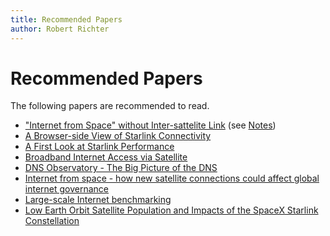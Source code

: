```yaml
---
title: Recommended Papers
author: Robert Richter
---
```


# Recommended Papers

The following papers are recommended to read.

- ["Internet from Space" without Inter-sattelite Link](./internet_from_space.pdf) (see [Notes](../notes/internet_from_space_paper.md))
- [A Browser-side View of Starlink Connectivity](./browser_side_view_starlink_connectivity.pdf)
- [A First Look at Starlink Performance](./first_look_starlink_performance.pdf)
- [Broadband Internet Access via Satellite](./broadband_internet_access_via_satellite.pdf)
- [DNS Observatory - The Big Picture of the DNS](./dns_observatory.pdf)
- [Internet from space - how new satellite connections could affect global internet governance](./internet_from_space_how_satellite_connections.pdf)
- [Large-scale Internet benchmarking](./large_scale_internet_benchmarking.pdf)
- [Low Earth Orbit Satellite Population and Impacts of the SpaceX Starlink Constellation](./impacts_of_spacexstarlink_connectivity.pdf)

